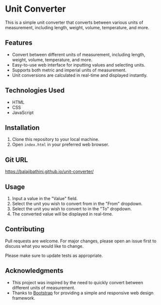 

# Unit Converter

This is a simple unit converter that converts between various units of measurement, including length, weight, volume, temperature, and more.

## Features

- Convert between different units of measurement, including length, weight, volume, temperature, and more.
- Easy-to-use web interface for inputting values and selecting units.
- Supports both metric and imperial units of measurement.
- Unit conversions are calculated in real-time and displayed instantly.

## Technologies Used

- HTML
- CSS
- JavaScript

## Installation

1. Clone this repository to your local machine.
2. Open `index.html` in your preferred web browser.


## Git URL
https://balajibathini.github.io/unit-converter/

## Usage

1. Input a value in the "Value" field.
2. Select the unit you wish to convert from in the "From" dropdown.
3. Select the unit you wish to convert to in the "To" dropdown.
4. The converted value will be displayed in real-time.

## Contributing

Pull requests are welcome. For major changes, please open an issue first to discuss what you would like to change.

Please make sure to update tests as appropriate.


## Acknowledgments

- This project was inspired by the need to quickly convert between different units of measurement.
- Thanks to [Bootstrap](https://getbootstrap.com/) for providing a simple and responsive web design framework.
